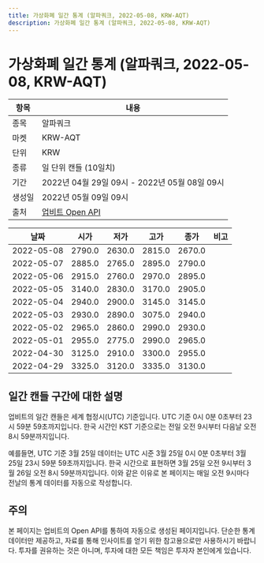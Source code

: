 ```yaml
---
title: 가상화폐 일간 통계 (알파쿼크, 2022-05-08, KRW-AQT)
description: 가상화폐 일간 통계 (알파쿼크, 2022-05-08, KRW-AQT)
---
```



가상화폐 일간 통계 (알파쿼크, 2022-05-08, KRW-AQT)
===

|항목|내용|
|--|--|
|종목|알파쿼크|
|마켓|KRW-AQT|
|단위|KRW|
|종류|일 단위 캔들 (10일치)|
|기간|2022년 04월 29일 09시 - 2022년 05월 08일 09시|
|생성일|2022년 05월 09일 09시|
|출처|[업비트 Open API](https://docs.upbit.com)|


|날짜|시가|저가|고가|종가|비고|
|--|--|--|--|--|--|
|2022-05-08|2790.0|2630.0|2815.0|2670.0|    |
|2022-05-07|2885.0|2765.0|2895.0|2790.0|    |
|2022-05-06|2915.0|2760.0|2970.0|2895.0|    |
|2022-05-05|3140.0|2830.0|3170.0|2905.0|    |
|2022-05-04|2940.0|2900.0|3145.0|3145.0|    |
|2022-05-03|2930.0|2890.0|3075.0|2940.0|    |
|2022-05-02|2965.0|2860.0|2990.0|2930.0|    |
|2022-05-01|2955.0|2775.0|2990.0|2965.0|    |
|2022-04-30|3125.0|2910.0|3300.0|2955.0|    |
|2022-04-29|3325.0|3120.0|3335.0|3130.0|    |


일간 캔들 구간에 대한 설명
---


업비트의 일간 캔들은 세계 협정시(UTC) 기준입니다. 
UTC 기준 0시 0분 0초부터 23시 59분 59초까지입니다. 
한국 시간인 KST 기준으로는 전일 오전 9시부터 다음날 오전 8시 59분까지입니다. 


예를들면, UTC 기준 3월 25일 데이터는 UTC 시준 3월 25일 0시 0분 0초부터 3월 25일 23시 59분 59초까지입니다. 
한국 시간으로 표현하면 3월 25일 오전 9시부터 3월 26일 오전 8시 59분까지입니다. 
이와 같은 이유로 본 페이지는 매일 오전 9시마다 전날의 통계 데이터를 자동으로 작성합니다. 


주의
---


본 페이지는 업비트의 Open API를 통하여 자동으로 생성된 페이지입니다. 
단순한 통계 데이터만 제공하고, 자료를 통해 인사이트를 얻기 위한 참고용으로만 사용하시기 바랍니다. 
투자를 권유하는 것은 아니며, 투자에 대한 모든 책임은 투자자 본인에게 있습니다. 
